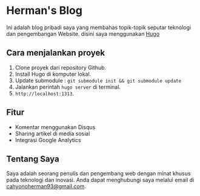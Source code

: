 # Herman's Blog

Ini adalah blog pribadi saya yang membahas topik-topik seputar teknologi dan pengembangan Website.
disini saya menggunakan [Hugo]("https://hugo.io")


## Cara menjalankan proyek

1. Clone proyek dari repository Github.
2. Install Hugo di komputer lokal.
3. Update submodule : `git submodule init && git submodule update`
4. Jalankan perintah `hugo server` di terminal.
5. `http://localhost:1313`.

## Fitur

- Komentar menggunakan Disqus
- Sharing artikel di media sosial
- Integrasi Google Analytics

## Tentang Saya

Saya adalah seorang penulis dan pengembang web dengan minat khusus pada teknologi dan inovasi. Anda dapat menghubungi saya melalui email di cahyonoherman93@gmail.com.
